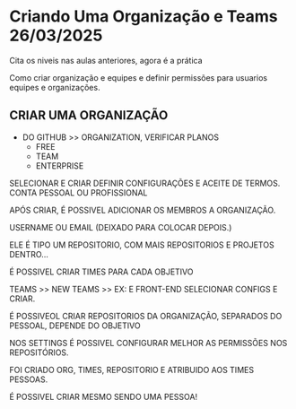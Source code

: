 # Criando Uma Organização e Teams 26/03/2025

Cita os niveis nas aulas anteriores, agora é a prática

Como criar organização e equipes e definir permissões para usuarios
equipes e organizações.

## CRIAR UMA ORGANIZAÇÃO
 + DO GITHUB >> ORGANIZATION, VERIFICAR PLANOS
    - FREE
    - TEAM
    - ENTERPRISE

SELECIONAR E CRIAR
DEFINIR CONFIGURAÇÕES E ACEITE DE TERMOS.
CONTA PESSOAL OU PROFISSIONAL

APÓS CRIAR, É POSSIVEL ADICIONAR OS MEMBROS A ORGANIZAÇÃO.

USERNAME OU EMAIL (DEIXADO PARA COLOCAR DEPOIS.)

ELE É TIPO UM REPOSITORIO, COM MAIS REPOSITORIOS E PROJETOS DENTRO...

É POSSIVEL CRIAR TIMES PARA CADA OBJETIVO

TEAMS >> NEW TEAMS >> EX: E FRONT-END
SELECIONAR CONFIGS E CRIAR.

É POSSIVEOL CRIAR REPOSITORIOS DA ORGANIZAÇÃO, SEPARADOS DO PESSOAL, DEPENDE DO OBJETIVO

NOS SETTINGS É POSSIVEL CONFIGURAR MELHOR AS PERMISSÕES NOS REPOSITÓRIOS.

FOI CRIADO ORG, TIMES, REPOSITORIO E ATRIBUIDO AOS TIMES PESSOAS.

É POSSIVEL CRIAR MESMO SENDO UMA PESSOA!


